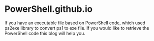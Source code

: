 # PowerShell.github.io
If you have an executable file based on PowerShell code, which used ps2exe library to convert ps1 to exe file. If you would like to retrieve the PowerShell code this blog will help you.
